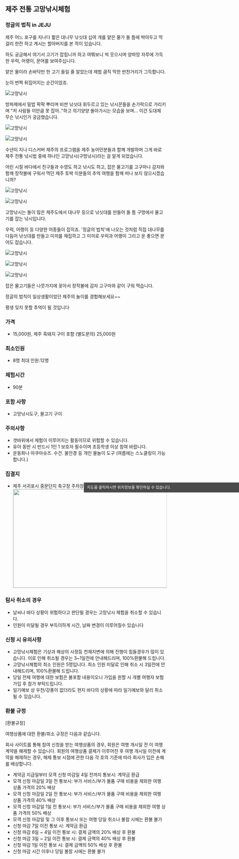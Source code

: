 

## 제주 전통 고망낚시체험
### 정글의 법칙 in JEJU

제주 어느 포구를 지나다 짧은 대나무 낚싯대 십여 개를 얕은 물가 돌 틈에 박아두고 막걸리 한잔 하고 계시는 할아버지를 본 적이 있습니다. 

하도 궁금해서 여기서 고기가 잡힙니까 하고 여쭤보니 씩 웃으시며 양파망 자루에 가득한 우럭, 어랭이, 문어를 보여주십니다. 

얕은 물이라 손바닥만 한 고기 들일 줄 알았는데 제법 큼직 막한 반찬거리가 그득합니다. 


눈이 번쩍 뒤집어지는 순간이었죠.


![고망낚시](https://scontent-icn1-1.xx.fbcdn.net/t31.0-8/13996116_1245958435437831_5687709904844588171_o.jpg#center)



방파제에서 밑밥 팍팍 뿌리며 비싼 낚싯대 휘두르고 있는 낚시꾼들을 손가락으로 가리키며 "저 사람들 이만큼 못 잡어.."하고 의기양양 돌아가시는 모습을 보며... 이건 도대체 무슨 낚시인가 궁금했습니다.
 
![고망낚시](https://scontent-icn1-1.xx.fbcdn.net/v/t1.0-9/14368715_1274140699286271_7551337640675594213_n.jpg?oh=df1c61d511015d99c0b4de01a58adba6&oe=58A1A2E3#center)


![고망낚시](https://scontent-icn1-1.xx.fbcdn.net/v/t1.0-9/15037137_1327138320653175_5381188267848619145_n.jpg?oh=17179d5f63137c00413bb6e0bf15ace0&oe=58C9919F#center)


수년이 지나 디스커버 제주의 프로그램을 제주 농어민분들과 함께 개발하며 그게 바로 제주 전통 낚시법 중에 하나인 고망낚시(구멍낚시)라는 걸 알게 되었습니다. 

어린 시절 바다에서 친구들과 수영도 하고 낚시도 하고, 잡은 물고기를 고구마나 감자와 함께 장작불에 구워서 먹던 제주 토박 이분들의 추억 여행을 함께 떠나 보지 않으시겠습니까?


![고망낚시](https://scontent-icn1-1.xx.fbcdn.net/v/t1.0-9/14359222_1274140335952974_3907790069815985099_n.jpg?oh=d06793cf4bcbd971c573d502e148c1ea&oe=58ACF577#center)


![고망낚시](https://scontent-icn1-1.xx.fbcdn.net/v/t1.0-9/15027656_1327138280653179_6047328950366734600_n.jpg?oh=35bc9c254ece588c9bf5f20a2b77edf1&oe=58CC4AD2#center)

고망낚시는 돌이 많은 제주도에서 대나무 등으로 낚싯대를 만들어 돌 틈 구멍에서 물고기를 잡는 낚시입니다. 

우럭, 어랭이 등 다양한 어종들이 잡히죠. '정글의 법칙'에 나오는 것처럼 직접 대나무를 다듬어 낚싯대를 만들고 미끼를 채집하고 그 미끼로 우럭과 어랭이 그리고 운 좋으면 문어도 잡습니다.

![고망낚시](https://scontent-icn1-1.xx.fbcdn.net/v/t1.0-9/14390993_1274140859286255_7937082740180132890_n.jpg?oh=86a4717d43580da905885b466bae1342&oe=589CE228#center)

![고망낚시](https://scontent-icn1-1.xx.fbcdn.net/v/t1.0-9/14368677_1274140915952916_2177553107012210620_n.jpg?oh=040a0a4c83fa10da7c3ddae20b1bfdad&oe=58A72F26#center)


![고망낚시](https://scontent-icn1-1.xx.fbcdn.net/v/t1.0-9/15079089_1327138287319845_6865713128287794926_n.jpg?oh=300c968502c43512ad9701293ab5f886&oe=58D0F598#center)



잡은 물고기들은 나뭇가지에 꽂아서 장작불에 감자 고구마와 같이 구워 먹습니다. 

정글의 법칙이 일상생활이었던 제주의 놀이를 경험해보세요~~ 

평생 잊지 못할 추억이 될 것입니다




### 가격
- 15,000원, 제주 흑돼지 구이 포함 (별도문의) 25,000원
### 최소인원
- 8명 최대 인원:12명 
### 체험시간
- 90분 
### 포함 사항
- 고망낚시도구, 물고기 구이
### 주의사항 
- 갯바위에서 체험이 이루어지는 활동이므로 위험할 수 있습니다. 
- 유아 동반 시 반드시 1인 1 보호자 필수이며 초등학생 이상 참여 바랍니다. 
- 운동화나 아쿠아슈즈. 수건. 물안경 등 개인 물놀이 도구 (여름에는 스노클링이 가능합니다.) 
### 집결지
- 제주 서귀포시 중문단지 축구장 주차장
<a href="http://map.daum.net/?urlX=367728&urlY=-70417&urlLevel=5&map_type=TYPE_MAP&map_hybrid=false&SHOWMARK=true" target="_blank"><span style="background:#000;position:absolute;width:557px;opacity:.7;filter:alpha(opacity=70);color:#fff;overflow:hidden;font:12px/1.5 Dotum, '돋움', sans-serif;text-decoration:none;padding:7px 0px 0px 10px; height: 24px;">지도를 클릭하시면 위치정보를 확인하실 수 있습니다.</span><img width="565" height="308" src="http://map2.daum.net/map/mapservice?MX=367728&MY=-70417&SCALE=10&IW=565&IH=308&COORDSTM=WCONGNAMUL" style="border:1px solid #ccc"></a>

### 탐사 취소의 경우
* 날씨나 바다 상황이 위험하다고 판단될 경우는 고망낚시 체험을 취소할 수 있습니다.
* 인원이 미달될 경우 부득이하게 시간, 날짜 변경이 이루어질수 있습니다

### 신청 시 유의사항
- 고망낚시체험은 기상과 해상의 사정등 천재지변에 의해 진행이 힘들경우가 많이 있습니다.
이로 인해 취소될 경우는 3~1일전에 안내해드리며, 100%환불해 드립니다.
- 고망낚시체험의 최소 인원은 5명입니다. 최소 인원 미달로 인해 취소 시 3일전에 안내해드리며, 100%환불해 드립니다.
- 당일 전체 여행에 대한 보험은 불포함 내용이오니 가입을 원할 시 개별 여행자 보험 가입 후 참가 부탁드립니다.
- 일기예보 상 우천/강풍이 없더라도 현지 바다의 상황에 따라 일기예보와 달리 취소될 수 있습니다.

### 환불 규정
[환불규정]

여행상품에 대한 환불/취소 규정은 다음과 같습니다.

회사 사이트를 통해 참여 신청을 받는 여행상품의 경우, 회원은 여행 개시일 전 이 여행 계약을 해제할 수 있습니다. 회원의 여행상품 결제가 이루어진 후 여행 개시일 이전에 계약을 해제하는 경우, 해제 통보 시점에 관한 다음 각 호의 기준에 따라 회사가 입은 손해를 배상합니다.

* 계약금 지급일부터 모객 신청 마감일 4일 전까지 통보시: 계약금 환급
* 모객 신청 마감일 3일 전 통보시: 부가 서비스/부가 물품 구매 비용을 제외한 여행 상품 가격의 20% 배상
* 모객 신청 마감일 2일 전 통보시: 부가 서비스/부가 물품 구매 비용을 제외한 여행 상품 가격의 40% 배상
* 모객 신청 마감일 1일 전 통보시: 부가 서비스/부가 물품 구매 비용을 제외한 여행 상품 가격의 50% 배상
* 모객 신청 마감일 및 그 이후 통보시 또는 여행 당일 취소나 불참 시에는 환불 불가
* 신청 마감 7일 이전 통보 시: 계약금 환급 
* 신청 마감 6일 ~ 4일 이전 통보 시: 결제 금액의 20% 배상 후 환불 
* 신청 마감 3일 ~ 2일 이전 통보 시: 결제 금액의 40% 배상 후 환불 
* 신청 마감 1일 이전 통보 시: 결제 금액의 50% 배상 후 환불 
* 신청 마감 시간 이후나 당일 불참 시에는 환불 불가 
